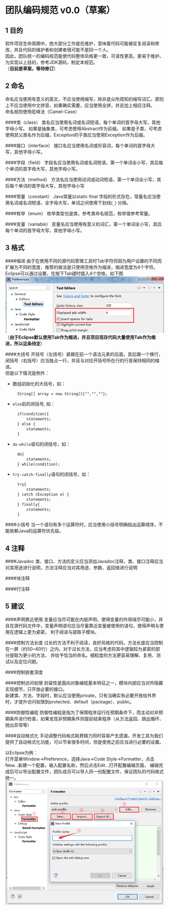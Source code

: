  团队编码规范 v0.0（草案）
======================

1 目的
-------

软件项目生命周期中，绝大部分工作是在维护，意味着代码可能被反复阅读和修改，并且代码的维护者和创建者很可能不是同一个人。  
因此，团队统一的编码规范能使代码整体风格更一致，可读性更高，更易于维护。
为实现以上目的，参考JDK源码，制定本规范。  
（**目前是草案，等待修订**）

2 命名
------

命名应当使用有意义的英文，不应当使用缩写，除非是众所周知的缩写词汇。原则上不应当使用中文拼音，如果确实需要，应当使用全拼，并且加上相应注释。  
命名规则使用驼峰法（Camel-Case）

####类（class）
类名应当使用名词或名词短语，每个单词的首字母大写，其他字母小写。
如果是抽象类，可考虑使用Abstract作为前缀。
如果是子类，可考虑使用其父类名作为后缀，Exception的子类应当使用Exception作为后缀。

####接口（interface）
接口名应当使用名词或形容词，每个单词的首字母大写，其他字母小写。

####字段（field）
字段名应当使用名词或名词短语，第一个单词全小写，其后每个单词的首字母大写，其他字母小写。

####方法（method）
方法名应当使用动词或动词短语，第一个单词全小写，其后每个单词的首字母大写，其他字母小写

####常量（constant）
Java常量以static final 字段的形式存在，常量名应当使用名词或名词短语，全字母大写，单词之间使用下划线(`_`) 分隔。

####枚举（enum）
枚举类型也是类，参考类命名规范，枚举值参考常量。

####变量（variable）
变量名应当使用有意义的词汇，第一个单词全小写，其后每个单词的首字母大写，其他字母小写。


3 格式
-------

####缩进
由于在使用不同的源代码管理工具时Tab字符将因为用户设置的不同而扩展为不同的宽度，推荐的做法是只使用空格作为缩进，缩进宽度为4个字符。  
Eclipse可以通过设置，在按下Tab键时插入4个空格，如下图
![](eclipse-insert-space-for-tabs.png)  
（**由于Eclipse默认使用Tab作为缩进，并且项目现存代码大量使用Tab作为缩进，所以这条待定**）

####大括号
开括号（左括号）紧跟在前一个语法元素的后面，其后跟一个换行，闭括号（右括号）应当独占一行，并且与对应开括号所在行的行首保持相同的缩进。  
但是以下情况是例外：  

* 数组初始化的大括号，如：  
		
		String[] array = new String[]{"","",""};  
		
* `else`前的闭括号, 如：   
		
		if(condition){
			statements;
		} else {
			statements;
		}

* `do-while`语句的闭括号，如：  

		do{
			statements;
		} while(condition);

* `try-catch-finally`语句的闭括号，如：  

		try{
			statements;
		} catch (Exception e) {
			statements;
		} finally{
			statements;
		}

####小括号
当一个语句有多个运算符时，应当使用小括号明确指出运算顺序，不能依赖Java的运算符优先级。

4 注释
-----
####Javadoc
类、接口、方法的定义应当添加Javadoc注释，类、接口注释应当对其用途进行说明，方法注释应当对其用途、参数、返回值进行说明

####块注释


####行注释

5 建议
-------

####声明靠近使用
变量应当尽可能在内层声明，使得变量的作用域尽可能小，并且在源代码文件中，变量声明语句应当尽量靠近变量被使用的语句，使得声明与使用在逻辑上更为紧密，
利于阅读与提取子模块。

####控制方法长度
过长的方法不利于阅读，良好风格的代码，方法长度应当控制在一屏（约50~60行）之内。对于过长方法，应当考虑将其中逻辑较为紧密的部分提取为更小的方法，
并给予恰当的命名。细粒度的方法更容易理解、复用、测试以及定位问题。

####控制嵌套深度


####控制访问权限
封装性是面向对象编程基本特征之一，模块内部应当对外隐藏实现细节，只开放必要的接口。  
新建类、方法、字段时，默认应当使用private，只有当确实有必要开放给外界时，才提升访问权限到protected、default（package）、public。

####防御性编程
防御性编程是指为了保障程序运行在预期条件下，而主动对非预期条件进行检查，如果发现非预期条件则提前结束程序（从方法返回、跳出循环、抛出异常等）

####自动格式化
手动调整代码格式耗费精力同时容易产生遗漏，开发工具为我们提供了自动格式化功能，可以节省很多时间，但是使用之前应当进行必要的设置。  

以Eclipse为例：  
打开菜单Window->Preference，选择Java->Code Style->Formatter，点击New...新建一个配置，输入配置名称，然后点击Edit...打开配置编辑页面，
编辑完成后可以导出配置文件，团队成员可以导入同一份配置文件，保证团队的代码格式统一。  
![](eclipse-formatter.png)  

